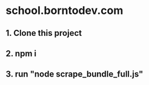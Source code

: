 # school.borntodev.com

## 1. Clone this project
## 2. npm i
## 3. run "node scrape_bundle_full.js"
